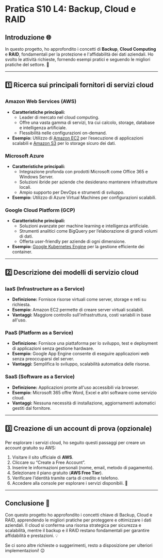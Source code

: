 # Pratica S10 L4: Backup, Cloud e RAID

## Introduzione 🌐
In questo progetto, ho approfondito i concetti di **Backup**, **Cloud Computing** e **RAID**, fondamentali per la protezione e l'affidabilità dei dati aziendali. Ho svolto le attività richieste, fornendo esempi pratici e seguendo le migliori pratiche del settore. 💪

---

## 1️⃣ Ricerca sui principali fornitori di servizi cloud

### **Amazon Web Services (AWS)**
- **Caratteristiche principali:**
  - Leader di mercato nel cloud computing.
  - Offre una vasta gamma di servizi, tra cui calcolo, storage, database e intelligenza artificiale.
  - Flessibilità nelle configurazioni on-demand.
- **Esempio:** Utilizzo di [Amazon EC2](https://aws.amazon.com/ec2/) per l’esecuzione di applicazioni scalabili e [Amazon S3](https://aws.amazon.com/s3/) per lo storage sicuro dei dati.

### **Microsoft Azure**
- **Caratteristiche principali:**
  - Integrazione profonda con prodotti Microsoft come Office 365 e Windows Server.
  - Soluzioni ibride per aziende che desiderano mantenere infrastrutture locali.
  - Ampio supporto per DevOps e strumenti di sviluppo.
- **Esempio:** Utilizzo di Azure Virtual Machines per configurazioni scalabili.

### **Google Cloud Platform (GCP)**
- **Caratteristiche principali:**
  - Soluzioni avanzate per machine learning e intelligenza artificiale.
  - Strumenti analitici come BigQuery per l’elaborazione di grandi volumi di dati.
  - Offerta user-friendly per aziende di ogni dimensione.
- **Esempio:** [Google Kubernetes Engine](https://cloud.google.com/kubernetes-engine/) per la gestione efficiente dei container.

---

## 2️⃣ Descrizione dei modelli di servizio cloud

### **IaaS (Infrastructure as a Service)**
- **Definizione:** Fornisce risorse virtuali come server, storage e reti su richiesta.
- **Esempio:** Amazon EC2 permette di creare server virtuali scalabili.
- **Vantaggi:** Maggiore controllo sull'infrastruttura, costi variabili in base all'uso.

### **PaaS (Platform as a Service)**
- **Definizione:** Fornisce una piattaforma per lo sviluppo, test e deployment di applicazioni senza gestione hardware.
- **Esempio:** Google App Engine consente di eseguire applicazioni web senza preoccuparsi del server.
- **Vantaggi:** Semplifica lo sviluppo, scalabilità automatica delle risorse.

### **SaaS (Software as a Service)**
- **Definizione:** Applicazioni pronte all'uso accessibili via browser.
- **Esempio:** Microsoft 365 offre Word, Excel e altri software come servizio cloud.
- **Vantaggi:** Nessuna necessità di installazione, aggiornamenti automatici gestiti dal fornitore.

---

## 3️⃣ Creazione di un account di prova (opzionale)

Per esplorare i servizi cloud, ho seguito questi passaggi per creare un account gratuito su AWS:

1. Visitare il sito ufficiale di **AWS**.
2. Cliccare su “Create a Free Account”.
3. Inserire le informazioni personali (nome, email, metodo di pagamento).
4. Selezionare il piano gratuito (**AWS Free Tier**).
5. Verificare l’identità tramite carta di credito e telefono.
6. Accedere alla console per esplorare i servizi disponibili. 🎉

---

## Conclusione 🚀

Con questo progetto ho approfondito i concetti chiave di Backup, Cloud e RAID, apprendendo le migliori pratiche per proteggere e ottimizzare i dati aziendali. Il cloud si conferma una risorsa strategica per sicurezza e scalabilità, mentre il backup e il RAID restano fondamentali per garantire affidabilità e prestazioni. 💡

Se ci sono altre richieste o suggerimenti, resto a disposizione per ulteriori implementazioni! 😉
